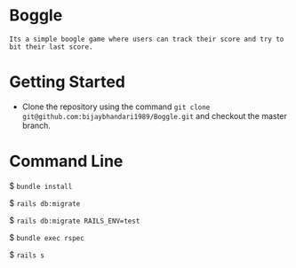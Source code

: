 # Boggle

    Its a simple boogle game where users can track their score and try to bit their last score.

# Getting Started

- Clone the repository using the command `git clone git@github.com:bijaybhandari1989/Boggle.git` and checkout the master branch.

# Command Line

\$ `bundle install`

\$ `rails db:migrate`

\$ `rails db:migrate RAILS_ENV=test`

\$ `bundle exec rspec`

\$ `rails s`
